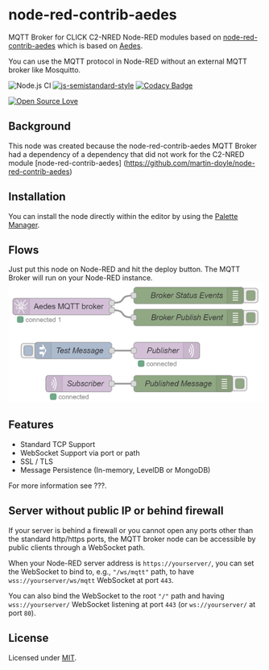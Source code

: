 # node-red-contrib-aedes
MQTT Broker for CLICK C2-NRED Node-RED modules based on [node-red-contrib-aedes](https://github.com/martin-doyle/node-red-contrib-aedes) which is based on [Aedes](https://github.com/moscajs/aedes).

You can use the MQTT protocol in Node-RED without an external MQTT broker like Mosquitto.

![Node.js CI](https://github.com/martin-doyle/node-red-contrib-aedes/workflows/Node.js%20CI/badge.svg)
[![js-semistandard-style](https://img.shields.io/badge/code%20style-semistandard-brightgreen.svg?style=flat-square)](https://github.com/standard/semistandard)
[![Codacy Badge](https://api.codacy.com/project/badge/Grade/898bf62b040a4d999b150487e9cc837b)](https://www.codacy.com/manual/martin-doyle/node-red-contrib-aedes?utm_source=github.com&amp;utm_medium=referral&amp;utm_content=martin-doyle/node-red-contrib-aedes&amp;utm_campaign=Badge_Grade)
<!--
[![Dependency Status](https://david-dm.org/martin-doyle/node-red-contrib-aedes.svg)](https://david-dm.org/martin-doyle/node-red-contrib-aedes)
[![devDependency Status](https://david-dm.org/martin-doyle/node-red-contrib-aedes/dev-status.svg)](https://david-dm.org/martin-doyle/node-red-contrib-aedes#info=devDependencies)
-->
[![Open Source Love](https://badges.frapsoft.com/os/mit/mit.svg?v=102)](https://github.com/ellerbrock/open-source-badge/)
<!--
[![NPM version](https://img.shields.io/npm/v/node-red-contrib-aedes.svg?style=flat)](https://www.npmjs.com/node-red-contrib-aedes)
-->

## Background
This node was created because the node-red-contrib-aedes MQTT Broker had a dependency of a dependency that did not work for the C2-NRED module [node-red-contrib-aedes] (https://github.com/martin-doyle/node-red-contrib-aedes)
## Installation
You can install the node directly within the editor by using the [Palette Manager](https://nodered.org/docs/user-guide/editor/palette/manager).

## Flows
Just put this node on Node-RED and hit the deploy button. The MQTT Broker will run on your Node-RED instance.
![flows](./flows.png)

## Features
- Standard TCP Support
- WebSocket Support via port or path
- SSL / TLS
- Message Persistence (In-memory, LevelDB or MongoDB)
 
For more information see ???.

## Server without public IP or behind firewall
If your server is behind a firewall or you cannot open any ports other than the standard http/https ports, the MQTT broker node can be accessible by public clients through a WebSocket path.

When your Node-RED server address is `https://yourserver/`, you can set the WebSocket to bind to, e.g., `"/ws/mqtt"` path, to have `wss://yourserver/ws/mqtt` WebSocket at port `443`.

You can also bind the WebSocket to the root `"/"` path and having `wss://yourserver/` WebSocket listening at port `443` (or `ws://yourserver/` at port `80`).
 
## License
 
 Licensed under [MIT](./LICENSE).
